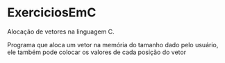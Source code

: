 # ExerciciosEmC
Alocação de vetores na linguagem C.

Programa que aloca um vetor na memória do tamanho dado pelo usuário, ele também pode colocar os valores de cada posição do vetor
